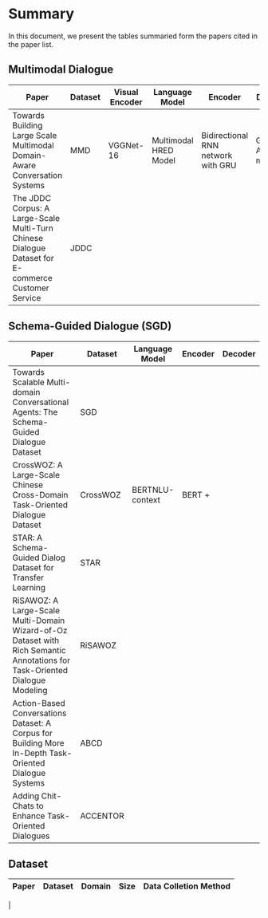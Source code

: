 # Summary
In this document, we present the tables summaried form the papers cited in the paper list.

## Multimodal Dialogue
| Paper | Dataset | Visual Encoder | Language Model | Encoder | Decoder |
| --- | --- | --- | --- | --- | --- |
| Towards Building Large Scale Multimodal Domain-Aware Conversation Systems | MMD | VGGNet-16 | Multimodal HRED Model |  Bidirectional RNN network with GRU | GRU + Attention model |
| The JDDC Corpus: A Large-Scale Multi-Turn Chinese Dialogue Dataset for E-commerce Customer Service | JDDC |


## Schema-Guided Dialogue (SGD)

| Paper | Dataset | Language Model | Encoder | Decoder |
| --- | --- | --- | --- | --- |
| Towards Scalable Multi-domain Conversational Agents: The Schema-Guided Dialogue Dataset | SGD |
| CrossWOZ: A Large-Scale Chinese Cross-Domain Task-Oriented Dialogue Dataset | CrossWOZ | BERTNLU-context | BERT + | 
| STAR: A Schema-Guided Dialog Dataset for Transfer Learning | STAR |
| RiSAWOZ: A Large-Scale Multi-Domain Wizard-of-Oz Dataset with Rich Semantic Annotations for Task-Oriented Dialogue Modeling | RiSAWOZ |
| Action-Based Conversations Dataset: A Corpus for Building More In-Depth Task-Oriented Dialogue Systems | ABCD |
| Adding Chit-Chats to Enhance Task-Oriented Dialogues | ACCENTOR |

## Dataset
| Paper | Dataset | Domain | Size | Data Colletion Method |
| --- | --- | --- | --- | --- |
|

